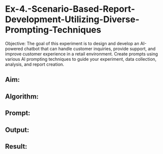 # Ex-4.-Scenario-Based-Report-Development-Utilizing-Diverse-Prompting-Techniques
Objective: The goal of this experiment is to design and develop an AI-powered chatbot that can handle customer inquiries, provide support, and improve customer experience in a retail environment. Create prompts using various AI prompting techniques to guide your experiment, data collection, analysis, and report creation.
## Aim: 

## Algorithm: 
## Prompt:
## Output:
## Result:
